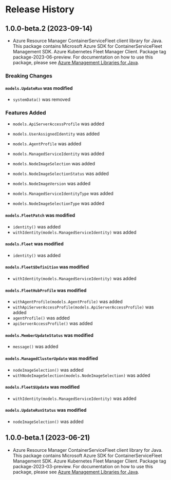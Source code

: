 # Release History

## 1.0.0-beta.2 (2023-09-14)

- Azure Resource Manager ContainerServiceFleet client library for Java. This package contains Microsoft Azure SDK for ContainerServiceFleet Management SDK. Azure Kubernetes Fleet Manager Client. Package tag package-2023-06-preview. For documentation on how to use this package, please see [Azure Management Libraries for Java](https://aka.ms/azsdk/java/mgmt).

### Breaking Changes

#### `models.UpdateRun` was modified

* `systemData()` was removed

### Features Added

* `models.ApiServerAccessProfile` was added

* `models.UserAssignedIdentity` was added

* `models.AgentProfile` was added

* `models.ManagedServiceIdentity` was added

* `models.NodeImageSelection` was added

* `models.NodeImageSelectionStatus` was added

* `models.NodeImageVersion` was added

* `models.ManagedServiceIdentityType` was added

* `models.NodeImageSelectionType` was added

#### `models.FleetPatch` was modified

* `identity()` was added
* `withIdentity(models.ManagedServiceIdentity)` was added

#### `models.Fleet` was modified

* `identity()` was added

#### `models.Fleet$Definition` was modified

* `withIdentity(models.ManagedServiceIdentity)` was added

#### `models.FleetHubProfile` was modified

* `withAgentProfile(models.AgentProfile)` was added
* `withApiServerAccessProfile(models.ApiServerAccessProfile)` was added
* `agentProfile()` was added
* `apiServerAccessProfile()` was added

#### `models.MemberUpdateStatus` was modified

* `message()` was added

#### `models.ManagedClusterUpdate` was modified

* `nodeImageSelection()` was added
* `withNodeImageSelection(models.NodeImageSelection)` was added

#### `models.Fleet$Update` was modified

* `withIdentity(models.ManagedServiceIdentity)` was added

#### `models.UpdateRunStatus` was modified

* `nodeImageSelection()` was added

## 1.0.0-beta.1 (2023-06-21)

- Azure Resource Manager ContainerServiceFleet client library for Java. This package contains Microsoft Azure SDK for ContainerServiceFleet Management SDK. Azure Kubernetes Fleet Manager Client. Package tag package-2023-03-preview. For documentation on how to use this package, please see [Azure Management Libraries for Java](https://aka.ms/azsdk/java/mgmt).
